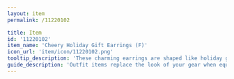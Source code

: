 ```yaml
---
layout: item
permalink: /11220102

title: Item
id: '11220102'
item_name: 'Cheery Holiday Gift Earrings (F)'
icon_url: 'item/icon/11220102.png'
tooltip_description: 'These charming earrings are shaped like holiday gift boxes!'
guide_description: 'Outfit items replace the look of your gear when equipped.'
---
```

